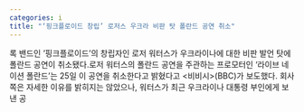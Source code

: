 ```yaml
---
categories: i
title: "‘핑크플로이드 창립’ 로저스 우크라 비판 탓 폴란드 공연 취소"
---
```

록 밴드인 ’핑크플로이드’의 창립자인 로저 워터스가 우크라이나에 대한 비판 발언 탓에 폴란드 공연이 취소됐다.로저 워터스의 폴란드 공연을 주관하는 프로모터인 ‘라이브 네이션 폴란드’는 25일 이 공연을 취소한다고 밝혔다고 &lt;비비시&gt;(BBC)가 보도했다. 회사 쪽은 자세한 이유를 밝히지는 않았으나, 워터스가 최근 우크라이나 대통령 부인에게 보낸 공